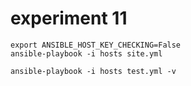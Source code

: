 # experiment 11

```
export ANSIBLE_HOST_KEY_CHECKING=False
ansible-playbook -i hosts site.yml

ansible-playbook -i hosts test.yml -v
```
